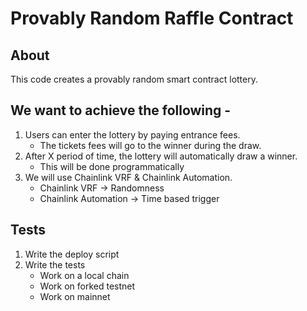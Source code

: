 # Provably Random Raffle Contract

## About

This code creates a provably random smart contract lottery.

## We want to achieve the following -

1. Users can enter the lottery by paying entrance fees.
    - The tickets fees will go to the winner during the draw.
2. After X period of time, the lottery will automatically draw a winner.
    - This will be done programmatically
3. We will use Chainlink VRF & Chainlink Automation.
    - Chainlink VRF -> Randomness
    - Chainlink Automation -> Time based trigger


## Tests

1. Write the deploy script
2. Write the tests
    - Work on a local chain
    - Work on forked testnet
    - Work on mainnet